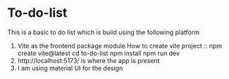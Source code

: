 # To-do-list
This is a basic to do list which is build using the following platform
1. Vite as the frontend package module
How to create vite project  ::  npm create vite@latest 
  cd to-do-list
  npm install
  npm run dev 
2. http://localhost:5173/ is where the app is present
3. I am using material UI for the design